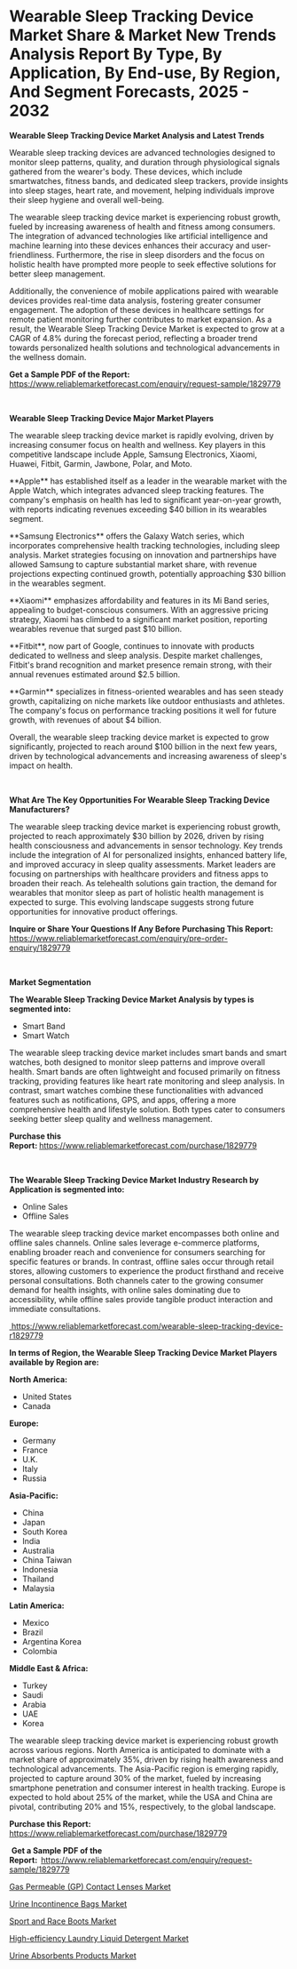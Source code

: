 <p><h1>Wearable Sleep Tracking Device Market Share & Market New Trends Analysis Report By Type, By Application, By End-use, By Region, And Segment Forecasts, 2025 - 2032</h1></p><p><strong>Wearable Sleep Tracking Device Market Analysis and Latest Trends</strong></p>
<p><p>Wearable sleep tracking devices are advanced technologies designed to monitor sleep patterns, quality, and duration through physiological signals gathered from the wearer's body. These devices, which include smartwatches, fitness bands, and dedicated sleep trackers, provide insights into sleep stages, heart rate, and movement, helping individuals improve their sleep hygiene and overall well-being.</p><p>The wearable sleep tracking device market is experiencing robust growth, fueled by increasing awareness of health and fitness among consumers. The integration of advanced technologies like artificial intelligence and machine learning into these devices enhances their accuracy and user-friendliness. Furthermore, the rise in sleep disorders and the focus on holistic health have prompted more people to seek effective solutions for better sleep management.</p><p>Additionally, the convenience of mobile applications paired with wearable devices provides real-time data analysis, fostering greater consumer engagement. The adoption of these devices in healthcare settings for remote patient monitoring further contributes to market expansion. As a result, the Wearable Sleep Tracking Device Market is expected to grow at a CAGR of 4.8% during the forecast period, reflecting a broader trend towards personalized health solutions and technological advancements in the wellness domain.</p></p>
<p><strong>Get a Sample PDF of the Report:&nbsp;</strong> <a href="https://www.reliablemarketforecast.com/enquiry/request-sample/1829779?utm_campaign=1906&utm_medium=2&utm_source=Github&utm_content=ia&utm_term=05042025&utm_id=wearable-sleep-tracking-device">https://www.reliablemarketforecast.com/enquiry/request-sample/1829779</a></p>
<p>&nbsp;</p>
<p><strong>Wearable Sleep Tracking Device Major Market Players</strong></p>
<p><p>The wearable sleep tracking device market is rapidly evolving, driven by increasing consumer focus on health and wellness. Key players in this competitive landscape include Apple, Samsung Electronics, Xiaomi, Huawei, Fitbit, Garmin, Jawbone, Polar, and Moto.</p><p>**Apple** has established itself as a leader in the wearable market with the Apple Watch, which integrates advanced sleep tracking features. The company's emphasis on health has led to significant year-on-year growth, with reports indicating revenues exceeding $40 billion in its wearables segment.</p><p>**Samsung Electronics** offers the Galaxy Watch series, which incorporates comprehensive health tracking technologies, including sleep analysis. Market strategies focusing on innovation and partnerships have allowed Samsung to capture substantial market share, with revenue projections expecting continued growth, potentially approaching $30 billion in the wearables segment.</p><p>**Xiaomi** emphasizes affordability and features in its Mi Band series, appealing to budget-conscious consumers. With an aggressive pricing strategy, Xiaomi has climbed to a significant market position, reporting wearables revenue that surged past $10 billion.</p><p>**Fitbit**, now part of Google, continues to innovate with products dedicated to wellness and sleep analysis. Despite market challenges, Fitbit's brand recognition and market presence remain strong, with their annual revenues estimated around $2.5 billion.</p><p>**Garmin** specializes in fitness-oriented wearables and has seen steady growth, capitalizing on niche markets like outdoor enthusiasts and athletes. The company's focus on performance tracking positions it well for future growth, with revenues of about $4 billion.</p><p>Overall, the wearable sleep tracking device market is expected to grow significantly, projected to reach around $100 billion in the next few years, driven by technological advancements and increasing awareness of sleep's impact on health.</p></p>
<p>&nbsp;</p>
<p><strong>What Are The Key Opportunities For Wearable Sleep Tracking Device Manufacturers?</strong></p>
<p><p>The wearable sleep tracking device market is experiencing robust growth, projected to reach approximately $30 billion by 2026, driven by rising health consciousness and advancements in sensor technology. Key trends include the integration of AI for personalized insights, enhanced battery life, and improved accuracy in sleep quality assessments. Market leaders are focusing on partnerships with healthcare providers and fitness apps to broaden their reach. As telehealth solutions gain traction, the demand for wearables that monitor sleep as part of holistic health management is expected to surge. This evolving landscape suggests strong future opportunities for innovative product offerings.</p></p>
<p><strong>Inquire or Share Your Questions If Any Before Purchasing This Report:</strong> <a href="https://www.reliablemarketforecast.com/enquiry/pre-order-enquiry/1829779?utm_campaign=1906&utm_medium=2&utm_source=Github&utm_content=ia&utm_term=05042025&utm_id=wearable-sleep-tracking-device">https://www.reliablemarketforecast.com/enquiry/pre-order-enquiry/1829779</a></p>
<p>&nbsp;</p>
<p><strong>Market Segmentation</strong></p>
<p><strong>The Wearable Sleep Tracking Device Market Analysis by types is segmented into:</strong></p>
<p><ul><li>Smart Band</li><li>Smart Watch</li></ul></p>
<p><p>The wearable sleep tracking device market includes smart bands and smart watches, both designed to monitor sleep patterns and improve overall health. Smart bands are often lightweight and focused primarily on fitness tracking, providing features like heart rate monitoring and sleep analysis. In contrast, smart watches combine these functionalities with advanced features such as notifications, GPS, and apps, offering a more comprehensive health and lifestyle solution. Both types cater to consumers seeking better sleep quality and wellness management.</p></p>
<p><strong>Purchase this Report:&nbsp;</strong><a href="https://www.reliablemarketforecast.com/purchase/1829779?utm_campaign=1906&utm_medium=2&utm_source=Github&utm_content=ia&utm_term=05042025&utm_id=wearable-sleep-tracking-device">https://www.reliablemarketforecast.com/purchase/1829779</a></p>
<p>&nbsp;</p>
<p><strong>The Wearable Sleep Tracking Device Market Industry Research by Application is segmented into:</strong></p>
<p><ul><li>Online Sales</li><li>Offline Sales</li></ul></p>
<p><p>The wearable sleep tracking device market encompasses both online and offline sales channels. Online sales leverage e-commerce platforms, enabling broader reach and convenience for consumers searching for specific features or brands. In contrast, offline sales occur through retail stores, allowing customers to experience the product firsthand and receive personal consultations. Both channels cater to the growing consumer demand for health insights, with online sales dominating due to accessibility, while offline sales provide tangible product interaction and immediate consultations.</p></p>
<p><a href="https://www.reliablemarketforecast.com/wearable-sleep-tracking-device-r1829779?utm_campaign=1906&utm_medium=2&utm_source=Github&utm_content=ia&utm_term=05042025&utm_id=wearable-sleep-tracking-device">&nbsp;https://www.reliablemarketforecast.com/wearable-sleep-tracking-device-r1829779</a></p>
<p><strong>In terms of Region, the Wearable Sleep Tracking Device Market Players available by Region are:</strong></p>
<p>
    <p> <strong> North America: </strong>
        <ul>
            <li>United States</li>
            <li>Canada</li>
        </ul>
        </p> 
    <p> <strong> Europe: </strong>
        <ul>
            <li>Germany</li>
            <li>France</li>
            <li>U.K.</li>
            <li>Italy</li>
            <li>Russia</li>
        </ul>
        </p> 
    <p> <strong> Asia-Pacific: </strong>
        <ul>
            <li>China</li>
            <li>Japan</li>
            <li>South Korea</li>
            <li>India</li>
            <li>Australia</li>
            <li>China Taiwan</li>
            <li>Indonesia</li>
            <li>Thailand</li>
            <li>Malaysia</li>
        </ul>
        </p> 
    <p> <strong> Latin America: </strong>
        <ul>
            <li>Mexico</li>
            <li>Brazil</li>
            <li>Argentina Korea</li>
            <li>Colombia</li>
        </ul>
        </p> 
    <p> <strong> Middle East & Africa: </strong>
        <ul>
            <li>Turkey</li>
            <li>Saudi</li>
            <li>Arabia</li>
            <li>UAE</li>
            <li>Korea</li>
        </ul>
    </p>
    </p>
<p><p>The wearable sleep tracking device market is experiencing robust growth across various regions. North America is anticipated to dominate with a market share of approximately 35%, driven by rising health awareness and technological advancements. The Asia-Pacific region is emerging rapidly, projected to capture around 30% of the market, fueled by increasing smartphone penetration and consumer interest in health tracking. Europe is expected to hold about 25% of the market, while the USA and China are pivotal, contributing 20% and 15%, respectively, to the global landscape.</p></p>
<p><strong>Purchase this Report: </strong><a href="https://www.reliablemarketforecast.com/purchase/1829779?utm_campaign=1906&utm_medium=2&utm_source=Github&utm_content=ia&utm_term=05042025&utm_id=wearable-sleep-tracking-device">https://www.reliablemarketforecast.com/purchase/1829779</a></p>
<p>&nbsp;<strong>Get a Sample PDF of the Report:&nbsp;&nbsp;</strong><a href="https://www.reliablemarketforecast.com/enquiry/request-sample/1829779?utm_campaign=1906&utm_medium=2&utm_source=Github&utm_content=ia&utm_term=05042025&utm_id=wearable-sleep-tracking-device">https://www.reliablemarketforecast.com/enquiry/request-sample/1829779</a></p>
<p><strong></strong></p>
<p><p><a href="https://github.com/claracpegios/Market-Research-Report-List-1/blob/main/gas-permeable-gp-contact-lenses-market.md?utm_campaign=1906&utm_medium=2&utm_source=Github&utm_content=ia&utm_term=05042025&utm_id=wearable-sleep-tracking-device">Gas Permeable (GP) Contact Lenses Market</a></p><p><a href="https://github.com/damjiederyd/Market-Research-Report-List-1/blob/main/urine-incontinence-bags-market.md?utm_campaign=1906&utm_medium=2&utm_source=Github&utm_content=ia&utm_term=05042025&utm_id=wearable-sleep-tracking-device">Urine Incontinence Bags Market</a></p><p><a href="https://github.com/mukaithaisia/Market-Research-Report-List-1/blob/main/sport-and-race-boots-market.md?utm_campaign=1906&utm_medium=2&utm_source=Github&utm_content=ia&utm_term=05042025&utm_id=wearable-sleep-tracking-device">Sport and Race Boots Market</a></p><p><a href="https://github.com/hiwanatalak/Market-Research-Report-List-1/blob/main/high-efficiency-laundry-liquid-detergent-market.md?utm_campaign=1906&utm_medium=2&utm_source=Github&utm_content=ia&utm_term=05042025&utm_id=wearable-sleep-tracking-device">High-efficiency Laundry Liquid Detergent Market</a></p><p><a href="https://github.com/failarustic/Market-Research-Report-List-1/blob/main/urine-absorbents-products-market.md?utm_campaign=1906&utm_medium=2&utm_source=Github&utm_content=ia&utm_term=05042025&utm_id=wearable-sleep-tracking-device">Urine Absorbents Products Market</a></p></p>